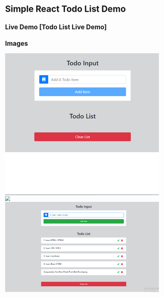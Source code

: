 # Simple React Todo List Demo
## Live Demo [Todo List Live Demo]
## Images 
![](https://github.com/ProMostafa/React_TodoList/blob/main/src/imgs/pic1.PNG)
![](https://github.com/ProMostafa/React_TodoList/blob/main/src/imgs/pic2.PNG)
![](https://github.com/ProMostafa/React_TodoList/blob/main/src/imgs/pic4.PNG)



